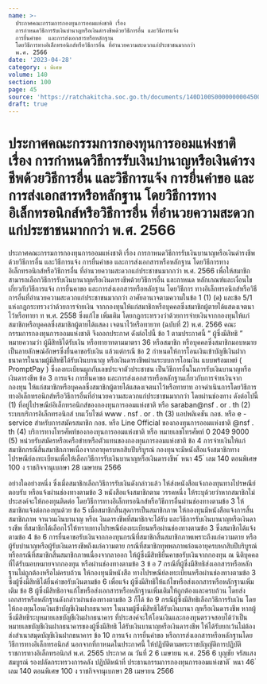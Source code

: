 ```yaml
---
name: >-
  ประกาศคณะกรรมการกองทุนการออมแห่งชาติ เรื่อง
  การกำหนดวิธีการรับเงินบำนาญหรือเงินดำรงชีพด้วยวิธีการอื่น และวิธีการแจ้ง
  การยื่นคำขอ  และการส่งเอกสารหรือหลักฐาน
  โดยวิธีการทางอิเล็กทรอนิกส์หรือวิธีการอื่น ที่อำนวยความสะดวกแก่ประชาชนมากกว่า
  พ.ศ. 2566
date: '2023-04-28'
category: ง พิเศษ
volume: 140
section: 100
page: 45
source: 'https://ratchakitcha.soc.go.th/documents/140D100S0000000004500.pdf'
draft: true
---
```


# ประกาศคณะกรรมการกองทุนการออมแห่งชาติ เรื่อง การกำหนดวิธีการรับเงินบำนาญหรือเงินดำรงชีพด้วยวิธีการอื่น และวิธีการแจ้ง การยื่นคำขอ  และการส่งเอกสารหรือหลักฐาน โดยวิธีการทางอิเล็กทรอนิกส์หรือวิธีการอื่น ที่อำนวยความสะดวกแก่ประชาชนมากกว่า พ.ศ. 2566

ประกาศคณะกรรมการกองทุนการออมแห่งชาติ เรื่อง การกาหนดวิธีการรับเงินบานาญหรือเงินดำรงชีพด้วยวิธีการอื่น และวิธีการแจ้ง การยื่นคำขอ และการส่งเอกสารหรือหลักฐาน โดยวิธีการทางอิเล็กทรอนิกส์หรือวิธีการอื่น ที่อำนวยความสะดวกแก่ประชาชนมากกว่า พ.ศ. 2566 เพื่อให้สมาชิกสามารถเลือกวิธีการรับเงินบานาญหรือเงินดารงชีพด้วยวิธีการอื่น และกาหนด หลักเกณฑ์และเงื่อนไขเกี่ยวกับวิธีการแจ้ง การยื่นคาขอ และการส่งเอกสารหรือหลักฐาน โดยวิธีการ ทางอิเล็กทรอนิกส์หรือวิธีการอื่นที่อำนวยความสะดวกแก่ประชาชนมากกว่า อาศัยอานาจตามความในข้อ 1 (1) (ค) และข้อ 5/1 แห่งกฎกระทรวงว่าด้วยการจ่ายเงิน จากกองทุนให้แก่สมาชิกหรือบุคคลซึ่งสมาชิกผู้ตายได้แสดงเจตนาไว้หรือทายา ท พ.ศ. 2558 ซึ่งแก้ไข เพิ่มเติม โดยกฎกระทรวงว่าด้วยการจ่ายเงินจากกองทุนให้แก่สมาชิกหรือบุคคลซึ่งสมาชิกผู้ตายได้แสดง เจตนาไว้หรือทายาท (ฉบับที่ 2) พ.ศ. 2566 คณะกรรมการกองทุนการออมแห่งชาติ จึงออกประกาศ ดังต่อไปนี้ ข้อ 1 ตามประกาศนี้ “ ผู้ซึ่งมีสิทธิ ” หมายความว่า ผู้มีสิทธิได้รับเงิน หรือทายาทตามมาตรา 36 หรือสมาชิก หรือบุคคลซึ่งสมาชิกมอบหมายเป็นลายลักษณ์อักษรซึ่งยื่นคาขอรับเงิน แล้วแต่กรณี ข้อ 2 กำหนดให้การโอนเงินเข้าบัญชีเงินฝากธนาคารในนามผู้มีสิทธิได้รับเงินบานาญ หรือเงินดารงชีพผ่านระบบการโอนเงิน แบบพร้อมเพย์ ( PromptPay ) ซึ่งลงทะเบียนผูกกับเลขประจาตัวประชาชน เป็นวิธีการอื่นในการรับเงินบานาญหรือเงินดารงชีพ ข้อ 3 การแจ้ง การยื่นคาขอ และการส่งเอกสารหรือหลักฐานเกี่ยวกับการจ่ายเงินจากกองทุน ให้แก่สมาชิกหรือบุคคลซึ่งสมาชิกผู้ตายได้แสดงเจตนาไว้หรือทายาท อาจดำเนินการโดยวิธีการ ทางอิเล็กทรอนิกส์หรือวิธีการอื่นที่อำนวยความสะดวกแก่ประชาชนมากกว่า โดยผ่านช่องทาง ดังต่อไปนี้ (1) ที่อยู่ไปรษณีย์อิเล็กทรอนิกส์ของกองทุนการออมแห่งชาติ หรือ saraban@nsf . or . th (2) ระบบบริการอิเล็กทรอนิกส์ บนเว็บไซต์ www . nsf . or . th (3) แอปพลิเคชัน กอช. หรือ e - service สำหรับการสมัครสมาชิก กอช. หรือ Line Official ของกองทุนการออมแห่งชาติ @nsf . th (4) บริการทางโทรศัพท์ของกองทุนการออมแห่งชาติ หรือ หมายเลขโทรศัพท์ 0 2049 9000 (5) หน่วยรับสมัครหรือเครือข่ายหรือตัวแทนของกองทุนการออมแห่งชาติ ข้อ 4 การจ่ายเงินให้แก่สมาชิกกรณีสิ้นสมาชิกภาพเนื่องจากอายุครบหกสิบปีบริบูรณ์ กองทุนจะมีหนังสือแจ้งสมาชิกทางไปรษณีย์ลงทะเบียนเพื่อให้เลือกวิธีการรับเงินบานาญหรือเงินดารงชีพ ้ หนา 45 ่ เลม 140 ตอนพิเศษ 100 ง ราชกิจจานุเบกษา 28 เมษายน 2566

อย่างใดอย่างหนึ่ง ซึ่งเมื่อสมาชิกเลือกวิธีการรับเงินดังกล่าวแล้ว ให้ส่งหนังสือแจ้งกองทุนทางไปรษณีย์ตอบรับ หรือแจ้งผ่านช่องทางตามข้อ 3 หนังสือแจ้งสมาชิกตาม วรรคหนึ่ง ให้ระบุด้วยว่าหากสมาชิกไม่ประสงค์จะให้กองทุนติดต่อ โดยวิธีการทางอิเล็กทรอนิกส์หรือวิธีการอื่นผ่านช่องทางตามข้อ 3 ให้สมาชิกแจ้งต่อกองทุนด้วย ข้อ 5 เมื่อสมาชิกสิ้นสุดการเป็นสมาชิกภาพ ให้กองทุนมีหนังสือแจ้งการสิ้นสมาชิกภาพ จานวนเงินบานาญ หรือเ งินดารงชีพที่สมาชิกจะได้รับ และวิธีการรับเงินบานาญหรือเงินดารงชีพ ที่สมาชิกได้เลือกไว้ให้ทราบทางไปรษณีย์ลงทะเบียนหรือผ่านช่องทางตามข้อ 3 ซึ่งสมาชิกได้แจ้ง ตามข้อ 4 ข้อ 6 การยื่นคาขอรับเงินจากกองทุนกรณีที่สมาชิกสิ้นสมาชิกภาพเพราะถึงแก่ความตาย หรือผู้รับบำนาญหรือผู้รับเงินดารงชีพถึงแก่ความตาย กรณีที่สมาชิกทุพพลภาพก่อนอายุครบหกสิบปีบริบูรณ์ หรือกรณีที่สมาชิกสิ้นสมาชิกภาพเนื่องจากลาออก ให้ผู้ซึ่งมีสิทธิยื่นคาขอรับเงินจากกองทุน ณ นิติบุคคล ที่ได้รับมอบหมายจากกองทุน หรือผ่านช่องทางตามข้อ 3 ข้ อ 7 กรณีที่ผู้ซึ่งมีสิทธิส่งเอกสารหรือหลักฐานไม่ถูกต้องหรือไม่ครบถ้วน ให้กองทุนมีหนังสือ ทางไปรษณีย์ลงทะเบียนหรือผ่านช่องทางตามข้อ 3 ซึ่งผู้ซึ่งมีสิทธิได้ยื่นคำขอรับเงินตามข้อ 6 เพื่อแจ้ง ผู้ซึ่งมีสิทธิให้แก้ไขหรือส่งเอกสารหรือหลักฐานเพิ่มเติม ข้อ 8 ผู้ซึ่งมีสิทธิอาจแก้ไขหรือส่งเอกสารหรือหลักฐานเพิ่มเติมให้ถูกต้องและครบถ้วน โดยส่งเอกสารหรือหลักฐานดังกล่าวผ่านช่องทางตามข้อ 3 ก็ได้ ข้อ 9 กรณีผู้ซึ่งมีสิทธิเลือกวิธีการรับเงิน โดยให้กองทุนโอนเงินเข้าบัญชีเงินฝากธนาคาร ในนามผู้ซึ่งมีสิทธิได้รับเงินบานา ญหรือเงินดารงชีพ หากผู้ซึ่งมีสิทธิระบุหมายเลขบัญชีเงินฝากธนาคาร ที่ประสงค์จะให้โอนเงินและกองทุนตรวจสอบได้ว่าเป็นหมายเลขบัญชีเงินฝากธนาคารของผู้ซึ่งมีสิทธิ ได้รับเงินบานาญหรือเงินดารงชีพ ให้ได้รับยกเว้นไม่ต้องส่งสำเนาสมุดบัญชีเงินฝากธนาคาร ข้อ 10 การแจ้ง การยื่นคำขอ หรือการส่งเอกสารหรือหลักฐานโดยวิธีการทางอิเล็กทรอนิกส์ นอกจากที่กาหนดในประกาศนี้ ให้ปฏิบัติตามพระราชบัญญัติการปฏิบัติราชการทางอิเล็กทรอนิกส์ พ.ศ. 2565 ประกาศ ณ วันที่ 2 6 เมษายน พ.ศ. 256 6 บุญชัย จรัสแสงสมบูรณ์ รองปลัดกระทรวงการคลัง ปฏิบัติหน้าที่ ประธานกรรมการกองทุนการออมแห่งชาติ ้ หนา 46 ่ เลม 140 ตอนพิเศษ 100 ง ราชกิจจานุเบกษา 28 เมษายน 2566
